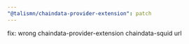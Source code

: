 ```yaml
---
"@talismn/chaindata-provider-extension": patch
---
```


fix: wrong chaindata-provider-extension chaindata-squid url
